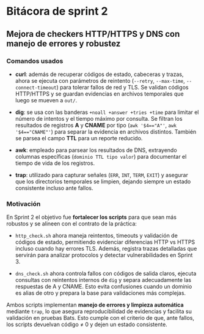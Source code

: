 # Bitácora de sprint 2

## Mejora de checkers HTTP/HTTPS y DNS con manejo de errores y robustez

### Comandos usados

* **curl**: además de recuperar códigos de estado, cabeceras y trazas, ahora se ejecuta con parámetros de reintento (`--retry`, `--max-time`, `--connect-timeout`) para tolerar fallos de red y TLS. Se validan códigos HTTP/HTTPS y se guardan evidencias en archivos temporales que luego se mueven a `out/`.

* **dig**: se usa con las banderas `+noall +answer +tries +time` para limitar el número de intentos y el tiempo máximo por consulta. Se filtran los resultados de registros **A** y **CNAME** por tipo (`awk '$4=="A"'`, `awk '$4=="CNAME"'`) para separar la evidencia en archivos distintos. También se parsea el campo **TTL** para un reporte reducido.

* **awk**: empleado para parsear los resultados de DNS, extrayendo columnas específicas (`dominio TTL tipo valor`) para documentar el tiempo de vida de los registros.

* **trap**: utilizado para capturar señales (`ERR`, `INT`, `TERM`, `EXIT`) y asegurar que los directorios temporales se limpien, dejando siempre un estado consistente incluso ante fallos.

### Motivación

En Sprint 2 el objetivo fue **fortalecer los scripts** para que sean más robustos y se alineen con el contrato de la práctica:

* `http_check.sh` ahora maneja reintentos, timeouts y validación de códigos de estado, permitiendo evidenciar diferencias HTTP vs HTTPS incluso cuando hay errores TLS. Además, registra trazas detalladas que servirán para analizar protocolos y detectar vulnerabilidades en Sprint 3.

* `dns_check.sh` ahora controla fallos con códigos de salida claros, ejecuta consultas con reintentos internos de `dig` y separa adecuadamente las respuestas de A y CNAME. Esto evita confusiones cuando un dominio es alias de otro y prepara la base para validaciones más complejas.

Ambos scripts implementan **manejo de errores y limpieza automática** mediante `trap`, lo que asegura reproducibilidad de evidencias y facilita su validación en pruebas Bats. Esto cumple con el criterio de que, ante fallos, los scripts devuelvan código ≠ 0 y dejen un estado consistente.
